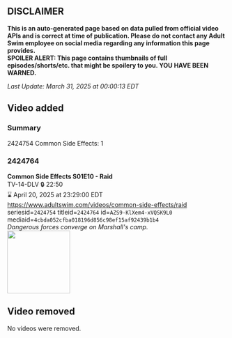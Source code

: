 ## DISCLAIMER
**This is an auto-generated page based on data pulled from official video APIs and is correct at time of publication. Please do not contact any Adult Swim employee on social media regarding any information this page provides.**  
**SPOILER ALERT: This page contains thumbnails of full episodes/shorts/etc. that might be spoilery to you. YOU HAVE BEEN WARNED.**  

_Last Update: March 31, 2025 at 00:00:13 EDT_
## Video added
### Summary
2424754 Common Side Effects: 1  
### 2424764
**Common Side Effects S01E10 - Raid**  
TV-14-DLV 🔒 22:50  
⌛ April 20, 2025 at 23:29:00 EDT  
https://www.adultswim.com/videos/common-side-effects/raid  
seriesid=`2424754` titleid=`2424764` id=`AZS9-KlXem4-xVQSK9L0` mediaid=`4cbda052cfba018196d856c98ef15af92439b1b4`  
_Dangerous forces converge on Marshall's camp._  
<a href="https://media.cdn.adultswim.com/uploads/20250131/thumbnails/2_25131155571-CommonSideEffects-110-Raid-1920x1080.jpg"><img src="https://media.cdn.adultswim.com/uploads/20250131/thumbnails/2_25131155571-CommonSideEffects-110-Raid-1920x1080.jpg" height="144px" /></a>
## Video removed
No videos were removed.  
